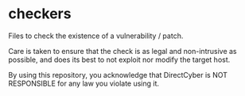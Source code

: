 # checkers

Files to check the existence of a vulnerability / patch. 

Care is taken to ensure that the check is as legal and non-intrusive as possible, and does its best to not exploit nor modify the target host.

By using this repository, you acknowledge that DirectCyber is NOT RESPONSIBLE for any law you violate using it.

